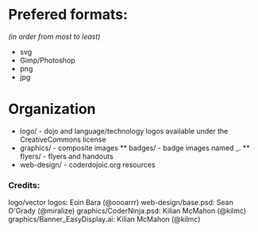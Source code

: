 # Prefered formats:

_(in order from most to least)_

* svg
* Gimp/Photoshop
* png
* jpg

# Organization

* logo/ - dojo and language/technology logos available under the CreativeCommons license
* graphics/ - composite images
** badges/ - badge images named <LANG>_<LEVEL>.<FORMAT>
** flyers/ - flyers and handouts
* web-design/ - coderdojoic.org resources

### Credits:
logo/vector logos: Eoin Bara (@oooarrr)
web-design/base.psd: Sean O'Grady (@miralize)
graphics/CoderNinja.psd: Kilian McMahon (@kilmc)
graphics/Banner_EasyDisplay.ai: Kilian McMahon (@kilmc)
